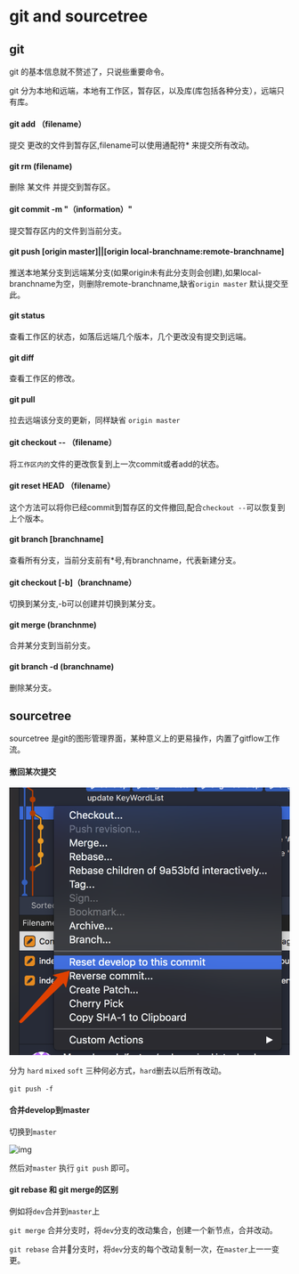 # git and sourcetree

## git

git 的基本信息就不赘述了，只说些重要命令。

git 分为本地和远端，本地有工作区，暂存区，以及库(库包括各种分支），远端只有库。

#### git add （filename）

提交 更改的文件到暂存区,filename可以使用通配符* 来提交所有改动。

#### git rm (filename)

删除 某文件 并提交到暂存区。

#### git commit -m "（information）"

提交暂存区内的文件到当前分支。

#### git push [origin master]||[origin local-branchname:remote-branchname]

推送本地某分支到远端某分支(如果origin未有此分支则会创建),如果local-branchname为空，则删除remote-branchname,缺省`origin master` 默认提交至此。

#### git status

查看工作区的状态，如落后远端几个版本，几个更改没有提交到远端。

#### git diff 

查看工作区的修改。

#### git pull 

拉去远端该分支的更新，同样缺省 `origin master`

#### git checkout -- （filename）

将`工作区内的`文件的更改恢复到上一次commit或者add的状态。

#### git reset HEAD （filename）

这个方法可以将你已经commit到暂存区的文件撤回,配合`checkout --`可以恢复到上个版本。

#### git branch [branchname]

查看所有分支，当前分支前有*号,有branchname，代表新建分支。

#### git checkout [-b]（branchname）

切换到某分支,-b可以创建并切换到某分支。

#### git merge (branchnme)

合并某分支到当前分支。

#### git branch -d (branchname)

删除某分支。

## sourcetree

sourcetree 是git的图形管理界面，某种意义上的更易操作，内置了gitflow工作流。

#### 撤回某次提交

![img](../img/2017110101.png)

分为 `hard` `mixed` `soft` 三种何必方式，`hard`删去以后所有改动。

```git push -f```

#### 合并develop到master

切换到`master`

![img](../img/2017110102.png)

然后对`master` 执行 `git push` 即可。

#### git rebase 和 git merge的区别

例如将`dev`合并到`master`上

`git merge` 合并分支时，将`dev`分支的改动集合，创建一个新节点，合并改动。

`git rebase` 合并分支时，将`dev`分支的每个改动复制一次，在`master`上一一变更。


